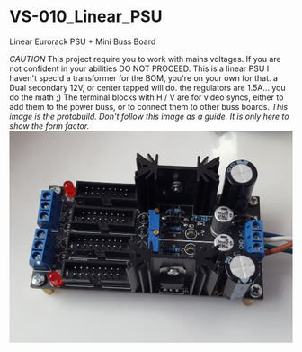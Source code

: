 # VS-010_Linear_PSU
Linear Eurorack PSU + Mini Buss Board

*CAUTION* This project require you to work with mains voltages. If you are not confident in your abilities DO NOT PROCEED.
This is a linear PSU
I haven't spec'd a transformer for the BOM, you're on your own for that. a Dual secondary 12V, or center tapped will do. the regulators are 1.5A... you do the math ;) 
The terminal blocks with H / V are for video syncs, either to add them to the power buss, or to connect them to other buss boards.
*This image is the protobuild. Don't follow this image as a guide. It is only here to show the form factor.*
![alt text](https://github.com/Teletect/VS-010_Linear_PSU/blob/main/teletectpsu.jpg?raw=true)

